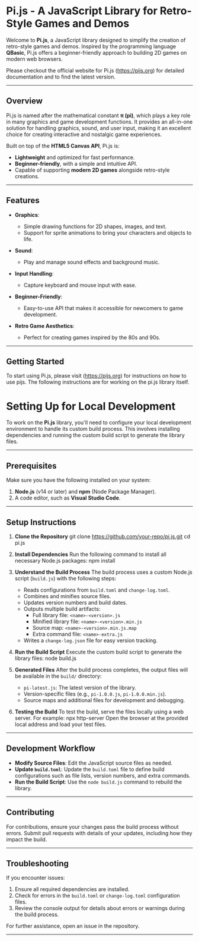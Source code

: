 # Pi.js - A JavaScript Library for Retro-Style Games and Demos

Welcome to **Pi.js**, a JavaScript library designed to simplify the creation of retro-style games and demos. Inspired by the programming language **QBasic**, Pi.js offers a beginner-friendly approach to building 2D games on modern web browsers.

Please checkout the official website for Pi.js (https://pijs.org) for detailed documentation and to
find the latest version.

---

## **Overview**

Pi.js is named after the mathematical constant **π (pi)**, which plays a key role in many graphics and game development functions. It provides an all-in-one solution for handling graphics, sound, and user input, making it an excellent choice for creating interactive and nostalgic game experiences.

Built on top of the **HTML5 Canvas API**, Pi.js is:
- **Lightweight** and optimized for fast performance.
- **Beginner-friendly**, with a simple and intuitive API.
- Capable of supporting **modern 2D games** alongside retro-style creations.

---

## **Features**

- **Graphics**: 
	- Simple drawing functions for 2D shapes, images, and text.
	- Support for sprite animations to bring your characters and objects to life.

- **Sound**:
	- Play and manage sound effects and background music.

- **Input Handling**:
	- Capture keyboard and mouse input with ease.

- **Beginner-Friendly**:
	- Easy-to-use API that makes it accessible for newcomers to game development.

- **Retro Game Aesthetics**:
	- Perfect for creating games inspired by the 80s and 90s.

---

## **Getting Started**

To start using Pi.js, please visit (https://pijs.org) for instructions on how to use pijs. The following 
instructions are for working on the pi.js library itself.

# Setting Up for Local Development

To work on the **Pi.js** library, you'll need to configure your local development environment to handle its custom build process. This involves installing dependencies and running the custom build script to generate the library files.

---

## **Prerequisites**

Make sure you have the following installed on your system:

1. **Node.js** (v14 or later) and **npm** (Node Package Manager).
2. A code editor, such as **Visual Studio Code**.

---

## **Setup Instructions**

1. **Clone the Repository**
   git clone https://github.com/your-repo/pi.js.git
   cd pi.js

2. **Install Dependencies**
   Run the following command to install all necessary Node.js packages:
   npm install

3. **Understand the Build Process**
   The build process uses a custom Node.js script (`build.js`) with the following steps:
   - Reads configurations from `build.toml` and `change-log.toml`.
   - Combines and minifies source files.
   - Updates version numbers and build dates.
   - Outputs multiple build artifacts:
     - Full library file: `<name>-<version>.js`
     - Minified library file: `<name>-<version>.min.js`
     - Source map: `<name>-<version>.min.js.map`
     - Extra command file: `<name>-extra.js`
   - Writes a `change-log.json` file for easy version tracking.

4. **Run the Build Script**
   Execute the custom build script to generate the library files:
   node build.js

5. **Generated Files**
   After the build process completes, the output files will be available in the `build/` directory:
   - `pi-latest.js`: The latest version of the library.
   - Version-specific files (e.g., `pi-1.0.0.js`, `pi-1.0.0.min.js`).
   - Source maps and additional files for development and debugging.

6. **Testing the Build**
   To test the build, serve the files locally using a web server. For example:
   npx http-server
   Open the browser at the provided local address and load your test files.

---

## **Development Workflow**

- **Modify Source Files**: Edit the JavaScript source files as needed.
- **Update `build.toml`**: Update the `build.toml` file to define build configurations such as file lists, version numbers, and extra commands.
- **Run the Build Script**: Use the `node build.js` command to rebuild the library.

---

## **Contributing**

For contributions, ensure your changes pass the build process without errors. Submit pull requests with details of your updates, including how they impact the build.

---

## **Troubleshooting**

If you encounter issues:
1. Ensure all required dependencies are installed.
2. Check for errors in the `build.toml` or `change-log.toml` configuration files.
3. Review the console output for details about errors or warnings during the build process.

For further assistance, open an issue in the repository.

---

